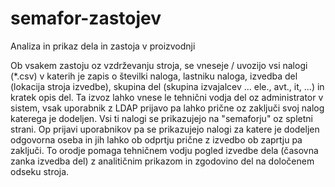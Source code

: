 # semafor-zastojev
Analiza in prikaz dela in zastoja v proizvodnji

Ob vsakem zastoju oz vzdrževanju stroja, se vneseje / uvozijo vsi nalogi (*.csv) v katerih je zapis o številki naloga, lastniku naloga, izvedba del (lokacija stroja izvedbe), skupina del (skupina izvajalcev ... ele., avt., it, ...) in kratek opis del.
Ta izvoz lahko vnese le tehnični vodja del oz administrator v sistem, vsak uporabnik z LDAP prijavo pa lahko prične oz zaključi svoj nalog katerega je dodeljen.
Vsi ti nalogi se prikazujejo na "semaforju" oz spletni strani.
Op prijavi uporabnikov pa se prikazujejo nalogi za katere je dodeljen odgovorna oseba in jih lahko ob odprtju prične z izvedbo ob zaprtju pa zaključi.
To orodje pomaga tehničnem vodju pogled izvedbe dela (časovna zanka izvedba del) z analitičnim prikazom in zgodovino del na določenem odseku stroja.
